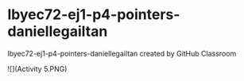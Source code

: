 # lbyec72-ej1-p4-pointers-daniellegailtan
lbyec72-ej1-p4-pointers-daniellegailtan created by GitHub Classroom

![](Activity 5.PNG)
